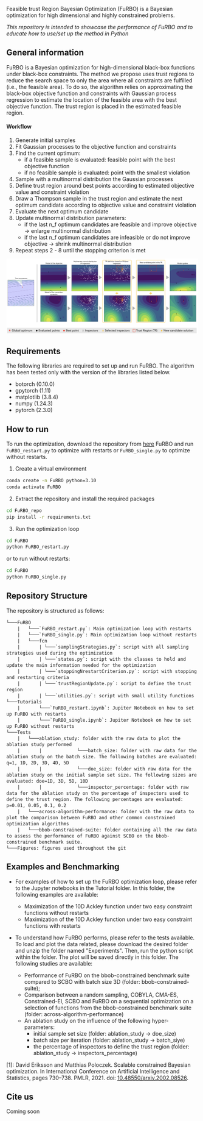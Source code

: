 Feasible trust Region Bayesian Optimization (FuRBO) is a Bayesian optimization for high dimensional and highly constrained problems.

*This repository is intended to showcase the performance of FuRBO and to educate how to use/set up the method in Python*

## General information
FuRBO is a Bayesian optimization for high-dimensional black-box functions under black-box constraints. The method we propose uses trust regions to reduce the search space to only the area where all constraints are fulfilled (i.e., the feasible area). To do so, the algorithm relies on approximating the black-box objective function and constraints with Gaussian process regression to estimate the location of the feasible area with the best objective function. The trust region is placed in the estimated feasible region.

#### Workflow
1. Generate initial samples
2. Fit Gaussian processes to the objective function and constraints
3. Find the current optimum:
	- if a feasible sample is evaluated: feasible point with the best objective function
	- if no feasible sample is evaluated: point with the smallest violation
4. Sample with a multinormal distribution the Gaussian processes
5. Define trust region around best points according to estimated objective value and constraint violation
6. Draw a Thompson sample in the trust region and estimate the next optimum candidate according to objective value and constraint violation
7. Evaluate the next optimum candidate
8. Update multinormal distribution parameters:
	- if the last n_f optimum candidates are feasible and improve objective -> enlarge multinormal distribution
	- if the last n_f optimum candidates are infeasible or do not improve objective -> shrink multinormal distribution
9. Repeat steps 2 - 8 until the stopping criterion is met

![alt text](https://github.com/paoloascia/FuRBO/blob/main/Figures/workflow/graphical_abstract_furbo.png)

## Requirements
The following libraries are required to set up and run FuRBO. The algorithm has been tested only with the version of the libraries listed below.
- botorch (0.10.0)
- gpytorch (1.11)
- matplotlib (3.8.4)
- numpy (1.24.3)
- pytorch (2.3.0)

## How to run
To run the optimization, download the repository from [here](https://anonymous.4open.science/api/repo/FuRBO/zip) FuRBO and run `FuRBO_restart.py` to optimize with restarts or `FuRBO_single.py` to optimize without restarts.

1) Create a virtual environment
```bash
conda create -n FuRBO python=3.10
conda activate FuRBO
```
2) Extract the repository and install the required packages
```bash
cd FuRBO_repo
pip install -r requirements.txt
```
3) Run the optimization loop
```bash
cd FuRBO
python FuRBO_restart.py
```
or to run without restarts:
```bash
cd FuRBO
python FuRBO_single.py
```

## Repository Structure
The repository is structured as follows:
```
└───FuRBO
    |   └───`FuRBO_restart.py`: Main optimization loop with restarts
    |   └───`FuRBO_single.py`: Main optimization loop without restarts
    |   └───fcn
    |       | └───`samplingStrategies.py`: script with all sampling strategies used during the optimization
    |       | └───`states.py`: script with the classes to hold and update the main information needed for the optimization
    |       | └───`stoppingNrestartCriterion.py`: script with stopping and restarting criteria
    |       | └───`trustRegionUpdate.py`: script to define the trust region
    |       | └───`utilities.py`: script with small utility functions
└───Tutorials
    |       └───`FuRBO_restart.ipynb`: Jupiter Notebook on how to set up FuRBO with restarts
    |       └───`FuRBO_single.ipynb`: Jupiter Notebook on how to set up FuRBO without restarts
└───Tests
    |   └───ablation_study: folder with the raw data to plot the ablation study performed
    |       |             └───batch_size: folder with raw data for the ablation study on the batch size. The following batches are evaluated: q=1, 1D, 2D, 3D, 4D, 5D
    |       |             └───doe_size: folder with raw data for the ablation study on the initial sample set size. The following sizes are evaluated: doe=1D, 3D, 5D, 10D
    |       |             └───inspector_percentage: folder with raw data for the ablation study on the percentage of inspectors used to define the trust region. The following percentages are evaluated: p=0.01, 0.05, 0.1, 0.2
    |   └───across-algorithm-performance: folder with the raw data to plot the comparison between FuRBO and other common constrained optimization algorithms
    |   └───bbob-constrained-suite: folder containing all the raw data to assess the performance of FuRBO against SCBO on the bbob-constrained benchmark suite.
└───Figures: figures used throughout the git
```

## Examples and Benchmarking
- For examples of how to set up the FuRBO optimization loop, please refer to the Jupyter notebooks in the Tutorial folder. In this folder, the following examples are available:
	- Maximization of the 10D Ackley function under two easy constraint functions without restarts
	- Maximization of the 10D Ackley function under two easy constraint functions with restarts

- To understand how FuRBO performs, please refer to the tests available. To load and plot the data related, please download the desired folder and unzip the folder named "Experiments". Then, run the python script within the folder. The plot will be saved directly in this folder. The following studies are available:
	- Performance of FuRBO on the bbob-constrained benchmark suite compared to SCBO with batch size 3D (folder: bbob-constrained-suite);
 	- Comparison between a random sampling, COBYLA, CMA-ES, Constrained-EI, SCBO and FuRBO on a sequential optimization on a selection of functions from the bbob-constrained benchmark suite (folder: across-algorithm-performance)
  	- An ablation study on the influence of the following hyper-parameters:
  		- initial sample set size (folder: ablation_study -> doe_size)
  	 	- batch size per iteration (folder: ablation_study -> batch_siye)
  	  	- the percentage of inspectors to define the trust region (folder: ablation_study -> inspectors_percentage)

[1]: David Eriksson and Matthias Poloczek. Scalable constrained Bayesian optimization. In International Conference on Artificial Intelligence and Statistics, pages 730–738. PMLR, 2021. doi: [10.48550/arxiv.2002.08526](https://doi.org/10.48550/arxiv.2002.08526).

## Cite us
Coming soon

